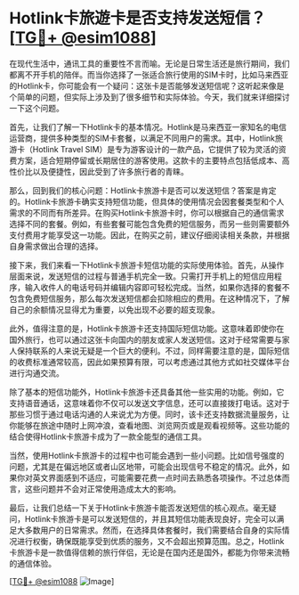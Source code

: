 # Hotlink卡旅遊卡是否支持发送短信？[[TG💪+ @esim1088](https://t.me/s/esim1088)]

在现代生活中，通讯工具的重要性不言而喻。无论是日常生活还是旅行期间，我们都离不开手机的陪伴。而当你选择了一张适合旅行使用的SIM卡时，比如马来西亚的Hotlink卡，你可能会有一个疑问：这张卡是否能够发送短信呢？这听起来像是个简单的问题，但实际上涉及到了很多细节和实际体验。今天，我们就来详细探讨一下这个问题。

首先，让我们了解一下Hotlink卡的基本情况。Hotlink是马来西亚一家知名的电信运营商，提供多种类型的SIM卡套餐，以满足不同用户的需求。其中，Hotlink旅游卡（Hotlink Travel SIM）是专为游客设计的一款产品，它提供了较为灵活的资费方案，适合短期停留或长期居住的游客使用。这款卡的主要特点包括低成本、高性价比以及便捷性，因此受到了许多旅行者的青睐。

那么，回到我们的核心问题：Hotlink卡旅游卡是否可以发送短信？答案是肯定的。Hotlink卡旅游卡确实支持短信功能，但具体的使用情况会因套餐类型和个人需求的不同而有所差异。在购买Hotlink卡旅游卡时，你可以根据自己的通信需求选择不同的套餐。例如，有些套餐可能包含免费的短信服务，而另一些则需要额外支付费用才能享受这一功能。因此，在购买之前，建议仔细阅读相关条款，并根据自身需求做出合理的选择。

接下来，我们来看一下Hotlink卡旅游卡短信功能的实际使用体验。首先，从操作层面来说，发送短信的过程与普通手机完全一致。只需打开手机上的短信应用程序，输入收件人的电话号码并编辑内容即可轻松完成。当然，如果你选择的套餐不包含免费短信服务，那么每次发送短信都会扣除相应的费用。在这种情况下，了解自己的余额情况显得尤为重要，以免出现不必要的超支现象。

此外，值得注意的是，Hotlink卡旅游卡还支持国际短信功能。这意味着即使你在国外旅行，也可以通过这张卡向国内的朋友或家人发送短信。这对于经常需要与家人保持联系的人来说无疑是一个巨大的便利。不过，同样需要注意的是，国际短信的收费标准通常较高，因此如果预算有限，可以考虑通过其他方式如社交媒体平台进行沟通交流。

除了基本的短信功能外，Hotlink卡旅游卡还具备其他一些实用的功能。例如，它支持语音通话，这意味着你不仅可以发送文字信息，还可以直接拨打电话。这对于那些习惯于通过电话沟通的人来说尤为方便。同时，该卡还支持数据流量服务，让你能够在旅途中随时上网冲浪，查看地图、浏览网页或是观看视频等。这些功能的结合使得Hotlink卡旅游卡成为了一款全能型的通信工具。

当然，使用Hotlink卡旅游卡的过程中也可能会遇到一些小问题。比如信号强度的问题，尤其是在偏远地区或者山区地带，可能会出现信号不稳定的情况。此外，如果你对英文界面感到不适应，可能需要花费一点时间去熟悉各项操作。不过总体而言，这些问题并不会对正常使用造成太大的影响。

最后，让我们总结一下关于Hotlink卡旅游卡能否发送短信的核心观点。毫无疑问，Hotlink卡旅游卡是可以发送短信的，并且其短信功能表现良好，完全可以满足大多数用户的日常需求。然而，在选择具体套餐时，我们需要结合自身的实际情况进行权衡，确保既能享受到优质的服务，又不会超出预算范围。总之，Hotlink卡旅游卡是一款值得信赖的旅行伴侣，无论是在国内还是国外，都能为你带来流畅的通信体验。

[[TG💪+ @esim1088](https://t.me/s/esim1088) ![Image](https://i.postimg.cc/4NQfJmqS/Snipaste-2025-05-13-00-14-12.png)]